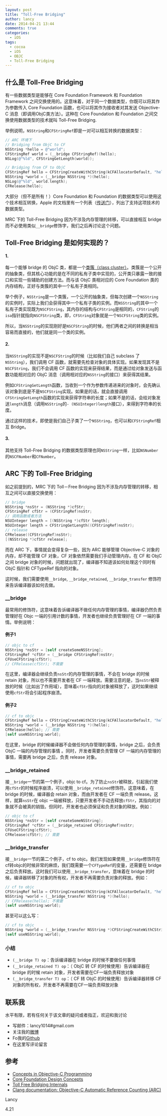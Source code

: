 ```yaml
---
layout: post
title: "Toll-Free Bridging"
author: lancy
date: 2014-04-21 13:44
comments: true
categories:
  - iOS
tags:
  - cocoa
  - iOS
  - OBJC
  - Toll-Free Bridging
---
```


## 什么是 Toll-Free Bridging

有一些数据类型是能够在 Core Foundation Framework 和 Foundation Framework 之间交换使用的。这意味着，对于同一个数据类型，你既可以将其作为参数传入 Core Foundation 函数，也可以将其作为接收者对其发送 Objective-C 消息（即调用ObjC类方法）。这种在 Core Foundation 和 Foundation 之间交换使用数据类型的技术就叫 Toll-Free Bridging.

举例说明，`NSString`和`CFStringRef`即是一对可以相互转换的数据类型：

```objective-c
// ARC 环境下
// Bridging from ObjC to CF
NSString *hello = @"world";
CFStringRef world = (__bridge CFStringRef)(hello);
NSLog(@"%ld", CFStringGetLength(world));

// Bridging from CF to ObjC
CFStringRef hello = CFStringCreateWithCString(kCFAllocatorDefault, "hello", kCFStringEncodingUTF8);
NSString *world = (__bridge NSString *)(hello);
NSLog(@"%ld", world.length);
CFRelease(hello);
```

大部分（但不是所有！）Core Foundation 和 Foundation 的数据类型可以使用这个技术相互转换，Apple 的文档里有一个列表（[传送门](https://developer.apple.com/library/ios/documentation/General/Conceptual/CocoaEncyclopedia/Toll-FreeBridgin/Toll-FreeBridgin.html)），列出了支持这项技术的数据类型。

MRC 下的 Toll-Free Bridging 因为不涉及内存管理的转移，可以直接相互 bridge 而不必使用类似`__bridge`修饰字，我们之后再讨论这个问题。

## Toll-Free Bridging 是如何实现的？

#### 1.

每一个能够 bridge 的 ObjC 类，都是一个[类簇（class cluster）](https://developer.apple.com/library/ios/documentation/General/Conceptual/CocoaEncyclopedia/ClassClusters/ClassClusters.html#//apple_ref/doc/uid/TP40010810-CH4-SW1)。类簇是一个公开的抽象类，但其核心功能的是在不同的私有子类中实现的，公开类只暴露一致的接口和实现一些辅助的创建方法。而与该 ObjC 类相对应的 Core Foundation 类的内存结构，正好与类簇的其中一个私有子类相同。

举个例子，`NSString`是一个类簇，一个公开的抽象类，但每次创建一个`NSString`的实例时，实际上我们会获得其中一个私有子类的实例。而`NSString`的其中一个私有子类实现既为`NSCFString`，其内存的结构与`CFString`是相同的，`CFString`的`isa`指针就指向`NSCFString`类，即，`CFString`对象就是一个`NSCFString`类的实例。

所以，当`NSString`的实现刚好是`NSCFString`的时候，他们两者之间的转换是相当容易而直接的，他们就是同一个类的实例。

#### 2.

当`NSString`的实现不是`NSCFString`的时候（比如我们自己 subclass 了`NSString`），我们调用 CF 函数，就需要先检查对象的具体实现。如果发现其不是`NSCFString`，我们不会调用 CF 函数的实现来获得结果，而是通过给对象发送与函数功能相对应的 ObjC 消息（调用相对应的`NSString`的接口）来获得其结果。

例如`CFStringGetLength`函数，当收到一个作为参数传递进来的对象时，会先确认该对象到底是不是`NSCFString`实现。如果是的话，就会直接调用`CFStringGetLength`函数的实现来获得字符串的长度；如果不是的话，会给对象发送`length`消息（调用`NSString`的`- (NSUInteger)length`接口），来得到字符串的长度。

通过这样的技术，即使是我们自己子类了一个`NSString`，也可以和`CFStringRef`相互 Bridge。

#### 3.

其他支持 Toll-Free Bridging 的数据类型原理也同`NSString`一样，比如`NSNumber`的`NSCFNumber`和`CFNumber`。

## ARC 下的 Toll-Free Bridging

如之前提到的，MRC 下的 Toll－Free Bridging 因为不涉及内存管理的转移，相互之间可以直接交换使用：

```objective-c
// bridge
NSString *nsStr = (NSString *)cfStr;
CFStringRef cfStr = (CFStringRef)nsStr;
// 调用函数或者方法
NSUInteger length = [(NSString *)cfStr length];
NSUInteger length = CFStringGetLength((CFStringRef)nsStr);
// release
CFRelease((CFStringRef)nsStr);
[(NSString *)cfStr release];
```

而在 ARC 下，事情就会变得复杂一些，因为 ARC 能够管理 Objective-C 对象的内存，却不能管理 CF 对象，CF 对象依然需要我们手动管理内存。在 CF 和 ObjC 之间 bridge 对象的时候，问题就出现了，编译器不知道该如何处理这个同时有 ObjC 指针和 CFTypeRef 指向的对象。

这时候，我们需要使用`__bridge`, `__bridge_retained`, `__bridge_transfer` 修饰符来告诉编译器该如何去做。

### __bridge

最常用的修饰符，这意味着告诉编译器不做任何内存管理的事情，编译器仍然负责管理好在 Objc 一端的引用计数的事情，开发者也继续负责管理好在 CF 一端的事情。举例说明：

#### 例子1

```objective-c
// objc to cf
NSString *nsStr = [self createSomeNSString];
CFStringRef *cfStr = (__bridge CFStringRef)nsStr;
CFUseCFString(cfStr);
// CFRelease(cfStr); 不需要
```

在这里，编译器会继续负责`nsStr`的内存管理的事情，不会在 bridge 的时候 retain 对象，所以也不需要开发者在 CF 一端释放。需要注意的是，当`nsStr`被释放的时候（比如出了作用域），意味着`cfStr`指向的对象被释放了，这时如果继续使用`cfStr`将会引起程序崩溃。

#### 例子2

```objective-c
// cf to objc
CFStringRef hello = CFStringCreateWithCString(kCFAllocatorDefault, "hello", kCFStringEncodingUTF8);
NSString *world = (__bridge NSString *)(hello);
CFRelease(hello); // 需要
[self useNSString:world];
```

在这里，bridge 的时候编译器不会做任何内存管理的事情，bridge 之后，会负责 ObjC 一端的内存管理的事情 。同时，开发者需要负责管理 CF 一端的内存管理的事情，需要再 bridge 之后，负责 release 对象。

### __bridge_retained

接`__bridge`一节的第一个例子，objc to cf。为了防止`nsStr`被释放，引起我们使用`cfStr`的时候程序崩溃，可以使用`__bridge_retained`修饰符。这意味着，在 bridge 的时候，编译器会 retain 对象，而由开发者在 CF 一端负责 release。这样，就算`nsStr`在 objc 一端被释放，只要开发者不手动去释放`cfStr`，其指向的对象就不会被真的销毁。但同时，开发者也必须保证和负责对象的释放。例如：

```objective-c
// objc to cf
NSString *nsStr = [self createSomeNSString];
CFStringRef *cfStr = (__bridge_retained CFStringRef)nsStr;
CFUseCFString(cfStr);
CFRelease(cfStr); // 需要
```

### __bridge_transfer

接`__bridge`一节的第二个例子，cf to objc。我们发现如果使用`__bridge`修饰符在cf转objc的时候非常的麻烦，我们既需要一个`CFTypeRef`的变量，还需要在 bridge 之后负责释放。这时我们可以使用`__bridge_transfer`，意味着在 bridge 的时候，编译器转移了对象的所有权，开发者不再需要负责对象的释放。例如：

```objective-c
// cf to objc
CFStringRef hello = CFStringCreateWithCString(kCFAllocatorDefault, "hello", kCFStringEncodingUTF8);
NSString *world = (__bridge_transfer NSString *)(hello);
// CFRelease(hello); 不需要
[self useNSString:world];
```

甚至可以这么写：

```objective-c
// cf to objc
NSString *world = (__bridge_transfer NSString *)CFStringCreateWithCString(kCFAllocatorDefault, "hello", kCFStringEncodingUTF8);
[self useNSString:world];
```

### 小结

+ `(__bridge T) op`：告诉编译器在 bridge 的时候不要做任何事情
+ `(__bridge_retained T) op`：（ ObjC 转 CF 的时候使用）告诉编译器在 bridge 的时候 retain 对象，开发者需要在CF一端负责释放对象
+ `(__bridge_transfer T) op`：（ CF 转 ObjC 的时候使用）告诉编译器转移 CF 对象的所有权，开发者不再需要在CF一端负责释放对象

## 联系我

水平有限，若有任何关于该文章的疑问或者指正，欢迎和我讨论

* 写邮件：lancy1014#gmail.com
* 关注我的[微博](http://weibo.com/lancy1014/)
* Fo我的[Github](http://github.com/lancy)
* 在这里写评论留言

## 参考

* [Concepts in Objective-C Programming](https://developer.apple.com/library/ios/documentation/General/Conceptual/CocoaEncyclopedia/Toll-FreeBridgin/Toll-FreeBridgin.html)
* [Core Foundation Design Concepts](https://developer.apple.com/library/ios/documentation/corefoundation/Conceptual/CFDesignConcepts/Articles/tollFreeBridgedTypes.html#//apple_ref/doc/uid/TP40010677)
* [Toll Free Bridging Internals](https://mikeash.com/pyblog/friday-qa-2010-01-22-toll-free-bridging-internals.html)
* [Clang documentation: Objective-C Automatic Reference Counting (ARC)](http://clang.llvm.org/docs/AutomaticReferenceCounting.html#bridged-casts)


Lancy

4.21
